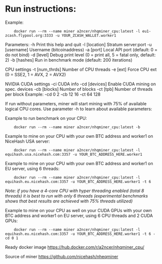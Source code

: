 # Run instructions:

Example:

        docker run --rm --name miner a2ncer/nhqminer_cpu:latest -l eu1-zcash.flypool.org:3333 -u YOUR_ZCASH_WALLET.worker1

Parameters: 
	-h		Print this help and quit
	-l [location]	Stratum server:port
	-u [username]	Username (bitcoinaddress)
	-a [port]	Local API port (default: 0 = do not bind)
	-d [level]	Debug print level (0 = print all, 5 = fatal only, default: 2)
	-b [hashes]	Run in benchmark mode (default: 200 iterations)

CPU settings
	-t [num_thrds]	Number of CPU threads
	-e [ext]	Force CPU ext (0 = SSE2, 1 = AVX, 2 = AVX2)

NVIDIA CUDA settings
	-ci		CUDA info
	-cd [devices]	Enable CUDA mining on spec. devices
	-cb [blocks]	Number of blocks
	-ct [tpb]	Number of threads per block
Example: -cd 0 2 -cb 12 16 -ct 64 128

If run without parameters, miner will start mining with 75% of available logical CPU cores. Use parameter -h to learn about available parameters:

Example to run benchmark on your CPU:

        docker run --rm --name miner a2ncer/nhqminer_cpu:latest -b
        
Example to mine on your CPU with your own BTC address and worker1 on NiceHash USA server:

        docker run --rm --name miner a2ncer/nhqminer_cpu:latest -l equihash.usa.nicehash.com:3357 -u YOUR_BTC_ADDRESS_HERE.worker1

Example to mine on your CPU with your own BTC address and worker1 on EU server, using 6 threads:

        docker run --rm --name miner a2ncer/nhqminer_cpu:latest -l equihash.eu.nicehash.com:3357 -u YOUR_BTC_ADDRESS_HERE.worker1 -t 6

<i>Note: if you have a 4-core CPU with hyper threading enabled (total 8 threads) it is best to run with only 6 threads (experimental benchmarks shows that best results are achieved with 75% threads utilized)</i>

Example to mine on your CPU as well on your CUDA GPUs with your own BTC address and worker1 on EU server, using 6 CPU threads and 2 CUDA GPUs:

        docker run --rm --name miner a2ncer/nhqminer_cpu:latest -l equihash.eu.nicehash.com:3357 -u YOUR_BTC_ADDRESS_HERE.worker1 -t 6 -cd 0 1

Ready docker image https://hub.docker.com/r/a2ncer/nhqminer_cpu/

Source of miner https://github.com/nicehash/nheqminer
